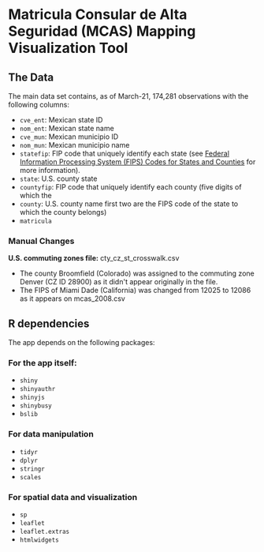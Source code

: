 # Matricula Consular de Alta Seguridad (MCAS) Mapping Visualization Tool

## The Data

The main data set contains, as of March-21, 174,281 observations with the following columns:

* `cve_ent`: Mexican state ID
* `nom_ent`: Mexican state name
* `cve_mun`: Mexican municipio ID
* `nom_mun`: Mexican municipio name
* `statefip`: FIP code that uniquely identify each state (see [Federal Information Processing System (FIPS) Codes for States and Counties](https://transition.fcc.gov/oet/info/maps/census/fips/fips.txt#:~:text=FIPS%20codes%20are%20numbers%20which,to%20which%20the%20county%20belongs.) for more information).
* `state`: U.S. county state
* `countyfip`: FIP code that uniquely identify each county (five digits of which the 
* `county`: U.S. county name
first two are the FIPS code of the state to which the county belongs)
* `matricula`

### Manual Changes

**U.S. commuting zones file:** cty_cz_st_crosswalk.csv

- The county Broomfield (Colorado) was assigned to the commuting zone Denver (CZ ID 28900) as it didn't appear originally in the file.
- The FIPS of Miami Dade (California) was changed from 12025 to 12086 as it appears on mcas_2008.csv

## R dependencies

The app depends on the following packages:

### For the app itself:
- `shiny`
- `shinyauthr`
- `shinyjs`
- `shinybusy`
- `bslib`

### For data manipulation
- `tidyr`
- `dplyr`
- `stringr`
- `scales`

### For spatial data and visualization
- `sp`
- `leaflet`
- `leaflet.extras`
- `htmlwidgets`
